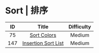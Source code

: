 # Sort | 排序

|ID|Title|Difficulty|
|:-:|:-:|:-:|
|75|[Sort Colors](https://github.com/Maxwell-L/Maxwell-LeetCode/blob/master/LeetCode/Sort/75_Sort%20Colors.java)|Medium|
|147|[Insertion Sort List](https://github.com/Maxwell-L/Maxwell-LeetCode/blob/master/LeetCode/Sort/147_Insertion%20Sort%20List.java)|Medium|
